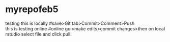 # myrepofeb5
testing
this is locally #save>Git tab>Commit>Comment>Push  
this is testing online #online gui>make edits>commit changes>then on local rstudio select file and click pull!

